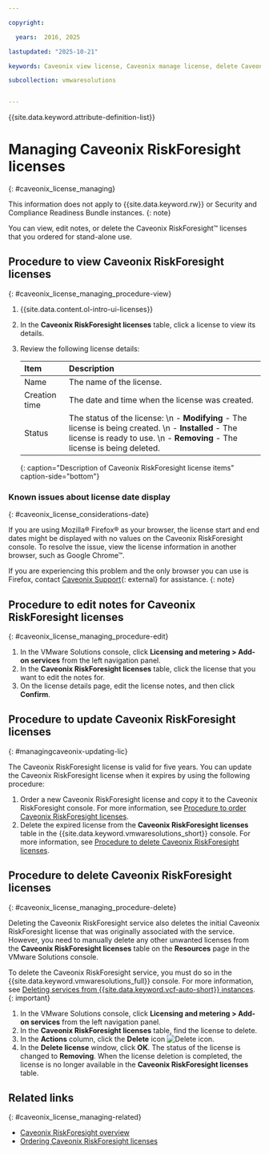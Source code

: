 ```yaml
---

copyright:

  years:  2016, 2025

lastupdated: "2025-10-21"

keywords: Caveonix view license, Caveonix manage license, delete Caveonix license

subcollection: vmwaresolutions


---
```


{{site.data.keyword.attribute-definition-list}}

# Managing Caveonix RiskForesight licenses
{: #caveonix_license_managing}



This information does not apply to {{site.data.keyword.rw}} or Security and Compliance Readiness Bundle instances.
{: note}

You can view, edit notes, or delete the Caveonix RiskForesight™ licenses that you ordered for stand-alone use.

## Procedure to view Caveonix RiskForesight licenses
{: #caveonix_license_managing_procedure-view}

1. {{site.data.content.ol-intro-ui-licenses}}
2. In the **Caveonix RiskForesight licenses** table, click a license to view its details.
3. Review the following license details:

   | Item | Description |
   |:-----|:------------|
   | Name | The name of the license. |
   | Creation time | The date and time when the license was created. |
   | Status | The status of the license: \n - **Modifying** - The license is being created. \n - **Installed** - The license is ready to use. \n - **Removing** - The license is being deleted. |
   {: caption="Description of Caveonix RiskForesight license items" caption-side="bottom"}

### Known issues about license date display
{: #caveonix_license_considerations-date}

If you are using Mozilla® Firefox® as your browser, the license start and end dates might be displayed with no values on the Caveonix RiskForesight console. To resolve the issue, view the license information in another browser, such as Google Chrome™.

If you are experiencing this problem and the only browser you can use is Firefox, contact [Caveonix Support](https://www.caveonix.com/){: external} for assistance.
{: note}

## Procedure to edit notes for Caveonix RiskForesight licenses
{: #caveonix_license_managing_procedure-edit}

1. In the VMware Solutions console, click **Licensing and metering > Add-on services** from the left navigation panel.
2. In the **Caveonix RiskForesight licenses** table, click the license that you want to edit the notes for.
3. On the license details page, edit the license notes, and then click **Confirm**.

## Procedure to update Caveonix RiskForesight licenses
{: #managingcaveonix-updating-lic}

The Caveonix RiskForesight license is valid for five years. You can update the Caveonix RiskForesight license when it expires by using the following procedure:
1. Order a new Caveonix RiskForesight license and copy it to the Caveonix RiskForesight console. For more information, see [Procedure to order Caveonix RiskForesight licenses](/docs/vmwaresolutions?topic=vmwaresolutions-caveonix_license_ordering#caveonix_license_ordering-procedure).
2. Delete the expired license from the **Caveonix RiskForesight licenses** table in the {{site.data.keyword.vmwaresolutions_short}} console. For more information, see [Procedure to delete Caveonix RiskForesight licenses](/docs/vmwaresolutions?topic=vmwaresolutions-caveonix_license_managing#caveonix_license_managing_procedure-delete).

## Procedure to delete Caveonix RiskForesight licenses
{: #caveonix_license_managing_procedure-delete}

Deleting the Caveonix RiskForesight service also deletes the initial Caveonix RiskForesight license that was originally associated with the service. However, you need to manually delete any other unwanted licenses from the **Caveonix RiskForesight licenses** table on the **Resources** page in the VMware Solutions console.

To delete the Caveonix RiskForesight service, you must do so in the {{site.data.keyword.vmwaresolutions_full}} console. For more information, see [Deleting services from {{site.data.keyword.vcf-auto-short}} instances](/docs/vmwaresolutions?topic=vmwaresolutions-vc_deletingservices).
{: important}

1. In the VMware Solutions console, click **Licensing and metering > Add-on services** from the left navigation panel.
2. In the **Caveonix RiskForesight licenses** table, find the license to delete.
3. In the **Actions** column, click the **Delete** icon ![Delete icon](../../icons/delete.svg "Delete").
4. In the **Delete license** window, click **OK**.
   The status of the license is changed to **Removing**. When the license deletion is completed, the license is no longer available in the **Caveonix RiskForesight licenses** table.

## Related links
{: #caveonix_license_managing-related}

* [Caveonix RiskForesight overview](/docs/vmwaresolutions?topic=vmwaresolutions-caveonix_considerations)
* [Ordering Caveonix RiskForesight licenses](/docs/vmwaresolutions?topic=vmwaresolutions-caveonix_license_ordering)
